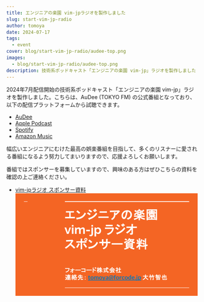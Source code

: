 ```yaml
---
title: エンジニアの楽園 vim-jpラジオを製作しました
slug: start-vim-jp-radio
author: tomoya
date: 2024-07-17
tags:
  - event
cover: blog/start-vim-jp-radio/audee-top.png
images:
  - blog/start-vim-jp-radio/audee-top.png
description: 技術系ポッドキャスト「エンジニアの楽園 vim-jp」ラジオを製作しました
---
```


2024年7月配信開始の技術系ポッドキャスト「エンジニアの楽園 vim-jp」ラジオを製作しました。こちらは、AuDee (TOKYO FM) の公式番組となっており、以下の配信プラットフォームから試聴できます。

- [AuDee](https://vim-jp-radio.com/audee)
- [Apple Podcast](https://vim-jp-radio.com/apple)
- [Spotify](https://vim-jp-radio.com/spotify)
- [Amazon Music](https://vim-jp-radio.com/amazon)

幅広いエンジニアにむけた最高の娯楽番組を目指して、多くのリスナーに愛される番組になるよう努力してまいりますので、応援よろしくお願いします。

番組ではスポンサーを募集していますので、興味のある方はぜひこちらの資料を確認の上ご連絡ください。

- [vim-jpラジオ スポンサー資料](https://docs.google.com/presentation/d/1_DbagHEziZSw7pJx5d22s5EHjS9WHm9l4SQKBRbBGxA/edit?usp=sharing)
[![vim-jpラジオ スポンサー資料のカバー](./sponsor-slide-cover.png)](https://docs.google.com/presentation/d/1_DbagHEziZSw7pJx5d22s5EHjS9WHm9l4SQKBRbBGxA/edit?usp=sharing)
